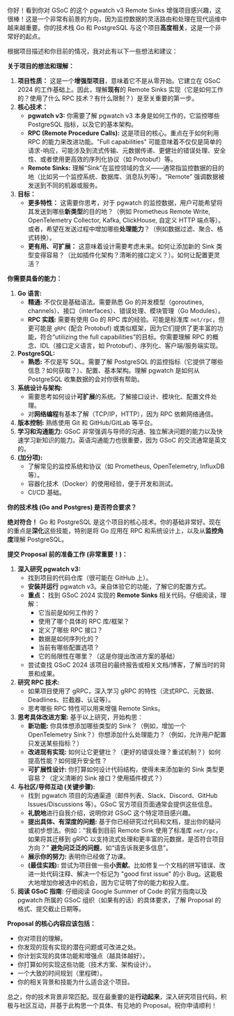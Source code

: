 
你好！看到你对 GSoC 的这个 pgwatch v3 Remote Sinks 增强项目感兴趣，这很棒！这是一个非常有前景的方向，因为监控数据的灵活路由和处理在现代运维中越来越重要。你的技术栈 Go 和 PostgreSQL 与这个项目**高度相关**，这是一个非常好的起点。

根据项目描述和你目前的情况，我对此有以下一些想法和建议：

**关于项目的想法和理解：**

1. **项目性质：** 这是一个**增强型项目**，意味着它不是从零开始。它建立在 GSoC 2024 的工作基础上。因此，理解**现有**的 Remote Sinks 实现（它是如何工作的？使用了什么 RPC 技术？有什么限制？）是至关重要的第一步。
2. **核心技术：**
    - **pgwatch v3:** 你需要了解 pgwatch v3 本身是如何工作的，它监控哪些 PostgreSQL 指标，以及它的基本架构。
    - **RPC (Remote Procedure Calls):** 这是项目的核心。重点在于如何利用 RPC 的能力来改进功能。"Full capabilities" 可能意味着不仅仅是简单的请求-响应，可能涉及到流式传输、元数据传递、更健壮的错误处理、安全性、或者使用更高效的序列化协议（如 Protobuf）等。
    - **Remote Sinks:** 理解“Sink”在监控领域的含义——通常指监控数据的目的地（比如另一个监控系统、数据库、消息队列等）。“Remote” 强调数据被发送到不同的机器或服务。
3. **目标：**
    - **更多特性：** 这需要你思考，对于 pgwatch 的监控数据，用户可能希望将其发送到哪些**新类型**的目的地？（例如 Prometheus Remote Write, OpenTelemetry Collector, Kafka, ClickHouse, 自定义 HTTP 端点等）。或者，希望在发送过程中增加哪些**处理能力**？（例如数据过滤、聚合、格式转换）。
    - **更有用、可扩展：** 这意味着设计需要考虑未来。如何让添加新的 Sink 类型变得容易？（比如插件化架构？清晰的接口定义？）。如何让配置更灵活？

**你需要具备的能力：**

1. **Go 语言:**
    - **精通:** 不仅仅是基础语法。需要熟悉 Go 的并发模型（goroutines, channels）、接口（interfaces）、错误处理、模块管理（Go Modules）。
    - **RPC 实践:** 需要有使用 Go 的 RPC 库的经验。可能是标准库 `net/rpc`，但更可能是 `gRPC` (配合 Protobuf) 或类似框架，因为它们提供了更丰富的功能，符合“utilizing the full capabilities”的目标。你需要理解 RPC 的概念、IDL（接口定义语言，如 Protobuf）、序列化、客户端/服务端实现。
2. **PostgreSQL:**
    - **熟悉:** 不仅是写 SQL。需要了解 PostgreSQL 的监控指标（它提供了哪些信息？如何获取？）、配置、基本架构。理解 pgwatch 是如何从 PostgreSQL 收集数据的会对你很有帮助。
3. **系统设计与架构:**
    - 需要思考如何设计**可扩展**的系统。了解接口设计、模块化、配置文件处理。
    - 对**网络编程**有基本了解（TCP/IP，HTTP），因为 RPC 依赖网络通信。
4. **版本控制:** 熟练使用 Git 和 GitHub/GitLab 等平台。
5. **学习和沟通能力:** GSoC 非常强调与导师的沟通、独立解决问题的能力以及快速学习新知识的能力。英语沟通能力也很重要，因为 GSoC 的交流通常是英文的。
6. **(加分项):**
    - 了解常见的监控系统和协议（如 Prometheus, OpenTelemetry, InfluxDB 等）。
    - 容器化技术（Docker）的使用经验，便于开发和测试。
    - CI/CD 基础。

**你的技术栈 (Go and Postgres) 是否符合要求？**

**绝对符合！** Go 和 PostgreSQL 是这个项目的核心技术。你的基础非常好。现在的重点是**深化**这些技能，特别是将 Go 应用在 RPC 和系统设计上，以及从**监控角度**理解 PostgreSQL。

**提交 Proposal 前的准备工作 (非常重要！)：**

1. **深入研究 pgwatch v3:**
    - 找到项目的代码仓库（很可能在 GitHub 上）。
    - **安装并运行** pgwatch v3。亲自体验它的功能，了解它的配置方式。
    - **重点：** 找到 GSoC 2024 实现的 **Remote Sinks** 相关代码。仔细阅读，理解：
        - 它当前是如何工作的？
        - 使用了哪个具体的 RPC 库/框架？
        - 定义了哪些 RPC 接口？
        - 数据是如何序列化的？
        - 当前有哪些配置选项？
        - 它的局限性在哪里？（这是你提出改进方案的基础）
    - 尝试查找 GSoC 2024 该项目的最终报告或相关文档/博客，了解当时的背景和成果。
2. **研究 RPC 技术:**
    - 如果项目使用了 gRPC，深入学习 gRPC 的特性（流式RPC、元数据、Deadlines、拦截器、认证等）。
    - 思考哪些 RPC 特性可以用来增强 Remote Sinks。
3. **思考具体改进方案:** 基于以上研究，开始构思：
    - **新功能:** 你具体想添加哪些类型的 Sink？（例如，增加一个 OpenTelemetry Sink？）你想添加什么处理能力？（例如，允许用户配置只发送某些指标？）
    - **改进现有实现:** 如何让它更健壮？（更好的错误处理？重试机制？）如何提高性能？如何提升安全性？
    - **可扩展性设计:** 你打算如何设计代码结构，使得未来添加新的 Sink 类型更容易？（定义清晰的 Sink 接口？使用插件模式？）
4. **与社区/导师互动 (关键步骤):**
    - 找到 pgwatch 项目的沟通渠道（邮件列表、Slack、Discord、GitHub Issues/Discussions 等）。GSoC 官方项目页面通常会提供这些信息。
    - **礼貌地**进行自我介绍，说明你对 GSoC 这个特定项目感兴趣。
    - **提出具体、有深度的问题:** 基于你已经研究过代码和文档，提出你的疑问或初步想法。例如：“我看到目前 Remote Sink 使用了标准库 `net/rpc`，如果将其迁移到 gRPC 以支持流式处理和更丰富的元数据，是否符合项目方向？” **避免问泛泛的问题**，如“请告诉我更多信息”。
    - **展示你的努力:** 表明你已经做了功课。
    - **(最佳实践):** 尝试为项目做一些**小贡献**。比如修复一个文档的拼写错误、改进一处代码注释、解决一个标记为 "good first issue" 的小 Bug。这能极大地增加你被选中的机会，因为它证明了你的能力和投入度。
5. **阅读 GSoC 指南:** 仔细阅读 Google Summer of Code 的官方指南以及 pgwatch 所属的 GSoC 组织（如果有的话）的具体要求，了解 Proposal 的格式、提交截止日期等。

**Proposal 的核心内容应该包括：**

- 你对项目的理解。
- 你发现的现有实现的潜在问题或可改进之处。
- 你计划实现的具体功能和增强点（越具体越好）。
- 你打算如何实现这些功能（技术方案、架构设计）。
- 一个大致的时间规划（里程碑）。
- 你的相关背景和技能为什么适合这个项目。

总之，你的技术背景非常匹配。现在最重要的是**行动起来**，深入研究项目代码，积极与社区互动，并基于此构思一个具体、有见地的 Proposal。祝你申请顺利！